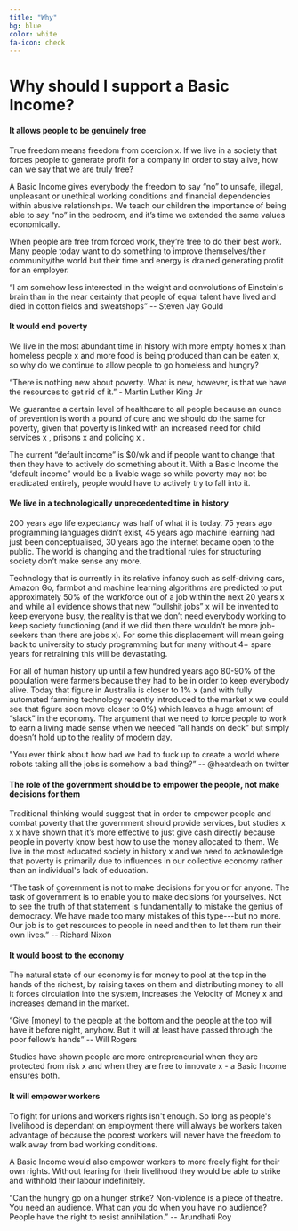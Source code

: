 ```yaml
---
title: "Why"
bg: blue
color: white
fa-icon: check
---
```


# Why should I support a Basic Income?

#### It allows people to be genuinely free
True freedom means freedom from coercion x. If we live in a society that forces people to generate profit for a company in order to stay alive, how can we say that we are truly free? 

A Basic Income gives everybody the freedom to say “no” to unsafe, illegal, unpleasant or unethical working conditions and financial dependencies within abusive relationships. We teach our children the importance of being able to say “no” in the bedroom, and it’s time we extended the same values economically.

When people are free from forced work, they’re free to do their best work. Many people today want to do something to improve themselves/their community/the world but their time and energy is drained generating profit for an employer. 

“I am somehow less interested in the weight and convolutions of Einstein's brain than in the near certainty that people of equal talent have lived and died in cotton fields and sweatshops” -- Steven Jay Gould

#### It would end poverty
We live in the most abundant time in history with more empty homes x than homeless people x and more food is being produced than can be eaten x, so why do we continue to allow people to go homeless and hungry?

“There is nothing new about poverty. What is new, however, is that we have the resources to get rid of it.” - Martin Luther King Jr

We guarantee a certain level of healthcare to all people because an ounce of prevention is worth a pound of cure and we should do the same for poverty, given that poverty is linked with an increased need for child services x , prisons x and policing x .

The current “default income” is $0/wk and if people want to change that then they have to actively do something about it. With a Basic Income the “default income” would be a livable wage so while poverty may not be eradicated entirely, people would have to actively try to fall into it. 


#### We live in a technologically unprecedented time in history 
200 years ago life expectancy was half of what it is today. 75 years ago programming languages didn’t exist, 45 years ago machine learning had just been conceptualised, 30 years ago the internet became open to the public. The world is changing and the traditional rules for structuring society don’t make sense any more.

Technology that is currently in its relative infancy such as self-driving cars, Amazon Go, farmbot and machine learning algorithms are predicted to put approximately 50% of the workforce out of a job within the next 20 years x and while all evidence shows that new “bullshit jobs” x will be invented to keep everyone busy, the reality is that we don’t need everybody working to keep society functioning (and if we did then there wouldn’t be more job-seekers than there are jobs x). For some this displacement will mean going back to university to study programming but for many without 4+ spare years for retraining this will be devastating. 

For all of human history up until a few hundred years ago 80-90% of the population were farmers because they had to be in order to keep everybody alive. Today that figure in Australia is closer to 1% x (and with fully automated farming technology recently introduced to the market x we could see that figure soon move closer to 0%) which leaves a huge amount of “slack” in the economy. The argument that we need to force people to work to earn a living made sense when we needed “all hands on deck” but simply doesn’t hold up to the reality of modern day.

"You ever think about how bad we had to fuck up to create a world where robots taking all the jobs is somehow a bad thing?” -- @heatdeath on twitter


#### The role of the government should be to empower the people, not make decisions for them

Traditional thinking would suggest that in order to empower people and combat poverty that the government should provide services, but studies x x x have shown that it’s more effective to just give cash directly because people in poverty know best how to use the money allocated to them. We live in the most educated society in history x and we need to acknowledge that poverty is primarily due to influences in our collective economy rather than an individual's lack of education.

“The task of government is not to make decisions for you or for anyone. The task of government is to enable you to make decisions for yourselves. Not to see the truth of that statement is fundamentally to mistake the genius of democracy. We have made too many mistakes of this type---but no more. Our job is to get resources to people in need and then to let them run their own lives.” --  Richard Nixon 


#### It would boost to the economy

The natural state of our economy is for money to pool at the top in the hands of the richest, by raising taxes on them and distributing money to all it forces circulation into the system, increases the Velocity of Money x and increases demand in the market. 

“Give [money] to the people at the bottom and the people at the top will have it before night, anyhow. But it will at least have passed through the poor fellow’s hands” -- Will Rogers

Studies have shown people are more entrepreneurial when they are protected from risk x and when they are free to innovate x - a Basic Income ensures both. 


#### It will empower workers

To fight for unions and workers rights isn't enough. So long as people's livelihood is dependant on employment there will always be workers taken advantage of because the poorest workers will never have the freedom to walk away from bad working conditions. 

A Basic Income would also empower workers to more freely fight for their own rights. Without fearing for their livelihood they would be able to strike and withhold their labour indefinitely. 

“Can the hungry go on a hunger strike? Non-violence is a piece of theatre. You need an audience. What can you do when you have no audience? People have the right to resist annihilation.” -- Arundhati Roy
